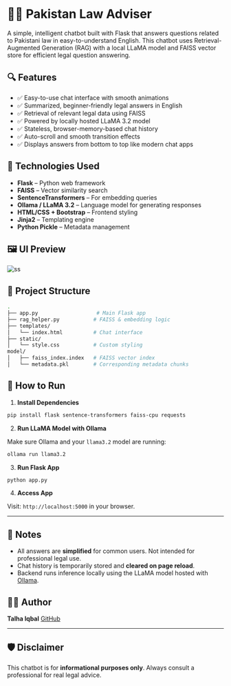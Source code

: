 
# 🧑‍⚖️ Pakistan Law Adviser

A simple, intelligent chatbot built with Flask that answers questions related to Pakistani law in easy-to-understand English. This chatbot uses Retrieval-Augmented Generation (RAG) with a local LLaMA model and FAISS vector store for efficient legal question answering.

## 🔍 Features

- ✅ Easy-to-use chat interface with smooth animations
- ✅ Summarized, beginner-friendly legal answers in English
- ✅ Retrieval of relevant legal data using FAISS
- ✅ Powered by locally hosted LLaMA 3.2 model
- ✅ Stateless, browser-memory-based chat history
- ✅ Auto-scroll and smooth transition effects
- ✅ Displays answers from bottom to top like modern chat apps

## 🧰 Technologies Used

- **Flask** – Python web framework
- **FAISS** – Vector similarity search
- **SentenceTransformers** – For embedding queries
- **Ollama / LLaMA 3.2** – Language model for generating responses
- **HTML/CSS + Bootstrap** – Frontend styling
- **Jinja2** – Templating engine
- **Python Pickle** – Metadata management

## 🖼️ UI Preview

![ss](https://github.com/user-attachments/assets/9029e2b8-d689-4dec-a8e5-3157f0ee4ea0)


## 📁 Project Structure

```bash
.
├── app.py                   # Main Flask app
├── rag_helper.py           # FAISS & embedding logic
├── templates/
│   └── index.html          # Chat interface
├── static/
│   └── style.css           # Custom styling
model/
│   ├── faiss_index.index   # FAISS vector index
│   └── metadata.pkl        # Corresponding metadata chunks
````

## 🚀 How to Run

1. **Install Dependencies**

```bash
pip install flask sentence-transformers faiss-cpu requests
```

2. **Run LLaMA Model with Ollama**

Make sure Ollama and your `llama3.2` model are running:

```bash
ollama run llama3.2
```

3. **Run Flask App**

```bash
python app.py
```

4. **Access App**

Visit: `http://localhost:5000` in your browser.

---

## 📝 Notes

* All answers are **simplified** for common users. Not intended for professional legal use.
* Chat history is temporarily stored and **cleared on page reload**.
* Backend runs inference locally using the LLaMA model hosted with [Ollama](https://ollama.com).

## 👨‍💻 Author

**Talha Iqbal**
[GitHub](https://github.com/talha828)

---

## 🛡️ Disclaimer

This chatbot is for **informational purposes only**. Always consult a professional for real legal advice.
